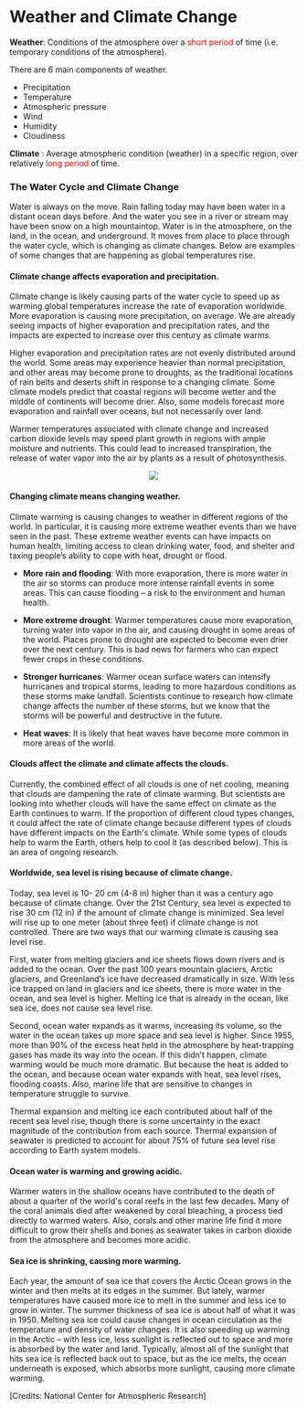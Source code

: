 # Weather and Climate Change

**Weather**: Conditions of the atmosphere over a <font color="red">short period</font> of time (i.e. temporary conditions of the atmosphere).

There are 6 main components of weather. 
- Precipitation
- Temperature
- Atmospheric pressure
- Wind
- Humidity
- Cloudiness

**Climate** : Average atmospheric condition (weather) in a specific region, over relatively <font color="red">long period</font> of time.


### The Water Cycle and Climate Change
Water is always on the move. Rain falling today may have been water in a distant ocean days before. And the water you see in a river or stream may have been snow on a high mountaintop. Water is in the atmosphere, on the land, in the ocean, and underground. It moves from place to place through the water cycle, which is changing as climate changes. Below are examples of some changes that are happening as global temperatures rise. 

#### Climate change affects evaporation and precipitation.
Climate change is likely causing parts of the water cycle to speed up as warming global temperatures increase the rate of evaporation worldwide. More evaporation is causing more precipitation, on average. We are already seeing impacts of higher evaporation and precipitation rates, and the impacts are expected to increase over this century as climate warms.

Higher evaporation and precipitation rates are not evenly distributed around the world. Some areas may experience heavier than normal precipitation, and other areas may become prone to droughts, as the traditional locations of rain belts and deserts shift in response to a changing climate. Some climate models predict that coastal regions will become wetter and the middle of continents will become drier. Also, some models forecast more evaporation and rainfall over oceans, but not necessarily over land. 

Warmer temperatures associated with climate change and increased carbon dioxide levels may speed plant growth in regions with ample moisture and nutrients. This could lead to increased transpiration, the release of water vapor into the air by plants as a result of photosynthesis.
<div align=center>
<img width=\textwidth src="https://www.climaterealityproject.org/sites/climaterealityproject.org/files/blog/Water_Cycle_Updated.png"/>
</div>

#### Changing climate means changing weather.
Climate warming is causing changes to weather in different regions of the world. In particular, it is causing more extreme weather events than we have seen in the past. These extreme weather events can have impacts on human health, limiting access to clean drinking water, food, and shelter and taxing people’s ability to cope with heat, drought or flood.

- **More rain and flooding**: With more evaporation, there is more water in the air so storms can produce more intense rainfall events in some areas. This can cause flooding – a risk to the environment and human health.  

- **More extreme drought**: Warmer temperatures cause more evaporation, turning water into vapor in the air, and causing drought in some areas of the world. Places prone to drought are expected to become even drier over the next century. This is bad news for farmers who can expect fewer crops in these conditions.

- **Stronger hurricanes**: Warmer ocean surface waters can intensify hurricanes and tropical storms, leading to more hazardous conditions as these storms make landfall. Scientists continue to research how climate change affects the number of these storms, but we know that the storms will be powerful and destructive in the future.

- **Heat waves**: It is likely that heat waves have become more common in more areas of the world.


#### Clouds affect the climate and climate affects the clouds. 
Currently, the combined effect of all clouds is one of net cooling, meaning that clouds are dampening the rate of climate warming. But scientists are looking into whether clouds will have the same effect on climate as the Earth continues to warm. If the proportion of different cloud types changes, it could affect the rate of climate change because different types of clouds have different impacts on the Earth's climate. While some types of clouds help to warm the Earth, others help to cool it (as described below). This is an area of ongoing research.

#### Worldwide, sea level is rising because of climate change. 
Today, sea level is 10- 20 cm (4-8 in) higher than it was a century ago because of climate change. Over the 21st Century, sea level is expected to rise 30 cm (12 in) if the amount of climate change is minimized. Sea level will rise up to one meter (about three feet) if climate change is not controlled.
There are two ways that our warming climate is causing sea level rise.

First, water from melting glaciers and ice sheets flows down rivers and is added to the ocean. Over the past 100 years mountain glaciers, Arctic glaciers, and Greenland’s ice have decreased dramatically in size. With less ice trapped on land in glaciers and ice sheets, there is more water in the ocean, and sea level is higher. Melting ice that is already in the ocean, like sea ice, does not cause sea level rise.

Second, ocean water expands as it warms, increasing its volume, so the water in the ocean takes up more space and sea level is higher. Since 1955, more than 90% of the excess heat held in the atmosphere by heat-trapping gases has made its way into the ocean. If this didn’t happen, climate warming would be much more dramatic. But because the heat is added to the ocean, and because ocean water expands with heat, sea level rises, flooding coasts. Also, marine life that are sensitive to changes in temperature struggle to survive.

Thermal expansion and melting ice each contributed about half of the recent sea level rise, though there is some uncertainty in the exact magnitude of the contribution from each source. Thermal expansion of seawater is predicted to account for about 75% of future sea level rise according to Earth system models.

#### Ocean water is warming and growing acidic.
Warmer waters in the shallow oceans have contributed to the death of about a quarter of the world's coral reefs in the last few decades. Many of the coral animals died after weakened by coral bleaching, a process tied directly to warmed waters. Also, corals and other marine life find it more difficult to grow their shells and bones as seawater takes in carbon dioxide from the atmosphere and becomes more acidic.

#### Sea ice is shrinking, causing more warming.
Each year, the amount of sea ice that covers the Arctic Ocean grows in the winter and then melts at its edges in the summer. But lately, warmer temperatures have caused more ice to melt in the summer and less ice to grow in winter. The summer thickness of sea ice is about half of what it was in 1950. Melting sea ice could cause changes in ocean circulation as the temperature and density of water changes. It is also speeding up warming in the Arctic – with less ice, less sunlight is reflected out to space and more is absorbed by the water and land. Typically, almost all of the sunlight that hits sea ice is reflected back out to space, but as the ice melts, the ocean underneath is exposed, which absorbs more sunlight, causing more climate warming. 

[Credits: National Center for Atmospheric Research]